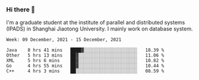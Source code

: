 ### Hi there 👋

I'm a graduate student at the institute of parallel and distributed systems (IPADS) in Shanghai Jiaotong University. I mainly work on database system.

<!--START_SECTION:waka-->
```text
Week: 09 December, 2021 - 15 December, 2021

Java    8 hrs 41 mins   ████▓░░░░░░░░░░░░░░░░░░░░   18.39 % 
Other   5 hrs 13 mins   ██▓░░░░░░░░░░░░░░░░░░░░░░   11.06 % 
XML     5 hrs 6 mins    ██▓░░░░░░░░░░░░░░░░░░░░░░   10.82 % 
Go      4 hrs 55 mins   ██▓░░░░░░░░░░░░░░░░░░░░░░   10.44 % 
C++     4 hrs 3 mins    ██░░░░░░░░░░░░░░░░░░░░░░░   08.59 % 
```
<!--END_SECTION:waka-->

<!--
**yqmmm/yqmmm** is a ✨ _special_ ✨ repository because its `README.md` (this file) appears on your GitHub profile.

Here are some ideas to get you started:

- 🔭 I’m currently working on ...
- 🌱 I’m currently learning ...
- 👯 I’m looking to collaborate on ...
- 🤔 I’m looking for help with ...
- 💬 Ask me about ...
- 📫 How to reach me: ...
- 😄 Pronouns: ...
- ⚡ Fun fact: ...
-->
